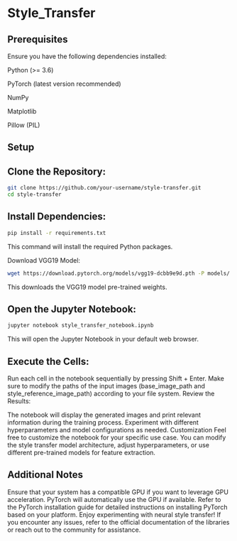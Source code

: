 # Style_Transfer
## Prerequisites
Ensure you have the following dependencies installed:

Python (>= 3.6)

PyTorch (latest version recommended)

NumPy

Matplotlib

Pillow (PIL)

## Setup
## Clone the Repository:

```bash
git clone https://github.com/your-username/style-transfer.git
cd style-transfer
```

## Install Dependencies:

```bash
pip install -r requirements.txt
```
This command will install the required Python packages.

Download VGG19 Model:

```bash
wget https://download.pytorch.org/models/vgg19-dcbb9e9d.pth -P models/
```

This downloads the VGG19 model pre-trained weights.


## Open the Jupyter Notebook:

```bash
jupyter notebook style_transfer_notebook.ipynb
```
This will open the Jupyter Notebook in your default web browser.

## Execute the Cells:

Run each cell in the notebook sequentially by pressing Shift + Enter.
Make sure to modify the paths of the input images (base_image_path and style_reference_image_path) according to your file system.
Review the Results:

The notebook will display the generated images and print relevant information during the training process.
Experiment with different hyperparameters and model configurations as needed.
Customization
Feel free to customize the notebook for your specific use case. You can modify the style transfer model architecture, adjust hyperparameters, or use different pre-trained models for feature extraction.

## Additional Notes
Ensure that your system has a compatible GPU if you want to leverage GPU acceleration. PyTorch will automatically use the GPU if available.
Refer to the PyTorch installation guide for detailed instructions on installing PyTorch based on your platform.
Enjoy experimenting with neural style transfer! If you encounter any issues, refer to the official documentation of the libraries or reach out to the community for assistance.
